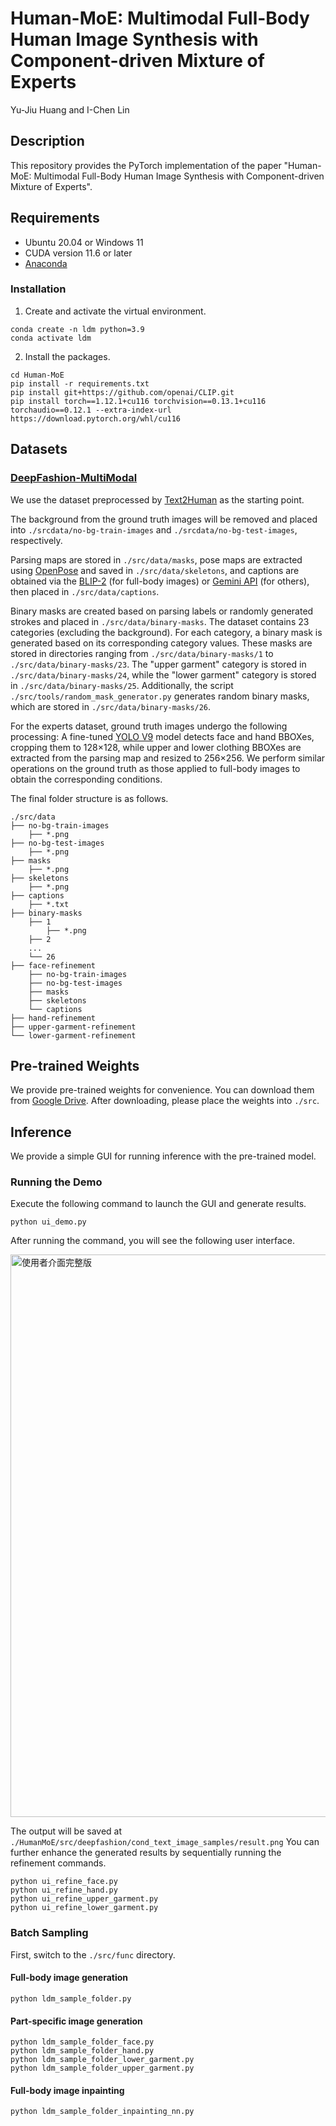 # Human-MoE: Multimodal Full-Body Human Image Synthesis with Component-driven Mixture of Experts
Yu-Jiu Huang and I-Chen Lin
## Description
This repository provides the PyTorch implementation of the paper "Human-MoE: Multimodal Full-Body Human Image Synthesis with Component-driven Mixture of Experts".
## Requirements
- Ubuntu 20.04 or Windows 11
- CUDA version 11.6 or later
- [Anaconda](https://www.anaconda.com/download)
### Installation
1. Create and activate the virtual environment.
```
conda create -n ldm python=3.9
conda activate ldm
```
2. Install the packages.
```
cd Human-MoE
pip install -r requirements.txt
pip install git+https://github.com/openai/CLIP.git
pip install torch==1.12.1+cu116 torchvision==0.13.1+cu116 torchaudio==0.12.1 --extra-index-url https://download.pytorch.org/whl/cu116
```
## Datasets
### [DeepFashion-MultiModal](https://github.com/yumingj/DeepFashion-MultiModal)
We use the dataset preprocessed by [Text2Human](https://github.com/yumingj/Text2Human) as the starting point.

The background from the ground truth images will be removed and placed into ```./srcdata/no-bg-train-images``` and ```./srcdata/no-bg-test-images```, respectively.

Parsing maps are stored in ```./src/data/masks```, pose maps are extracted using [OpenPose](https://github.com/CMU-Perceptual-Computing-Lab/openpose) and saved in ```./src/data/skeletons```, and captions are obtained via the [BLIP-2](https://github.com/salesforce/LAVIS) (for full-body images) or [Gemini API](https://ai.google.dev/) (for others), then placed in ```./src/data/captions```.

Binary masks are created based on parsing labels or randomly generated strokes and placed in ```./src/data/binary-masks```. The dataset contains 23 categories (excluding the background). For each category, a binary mask is generated based on its corresponding category values. These masks are stored in directories ranging from ```./src/data/binary-masks/1``` to ```./src/data/binary-masks/23```. The "upper garment" category is stored in ```./src/data/binary-masks/24```, while the "lower garment" category is stored in ```./src/data/binary-masks/25```. Additionally, the script ```./src/tools/random_mask_generator.py``` generates random binary masks, which are stored in ```./src/data/binary-masks/26```.

For the experts dataset, ground truth images undergo the following processing: A fine-tuned [YOLO V9](https://github.com/WongKinYiu/yolov9) model detects face and hand BBOXes, cropping them to 128×128, while upper and lower clothing BBOXes are extracted from the parsing map and resized to 256×256. We perform similar operations on the ground truth as those applied to full-body images to obtain the corresponding conditions.

The final folder structure is as follows.
```
./src/data
├── no-bg-train-images
    ├── *.png
├── no-bg-test-images
    ├── *.png
├── masks
    ├── *.png
├── skeletons
    ├── *.png
├── captions
    ├── *.txt
├── binary-masks
    ├── 1
        ├── *.png
    ├── 2
    ...
    └── 26
├── face-refinement
    ├── no-bg-train-images
    ├── no-bg-test-images
    ├── masks
    ├── skeletons
    └── captions
├── hand-refinement
├── upper-garment-refinement
└── lower-garment-refinement
```
## Pre-trained Weights
We provide pre-trained weights for convenience. You can download them from [Google Drive](https://drive.google.com/drive/folders/1VlOBth8SlnolHoqwcWIwK0cxwiNlSKkY?usp=sharing). After downloading, please place the weights into ```./src```.

## Inference
We provide a simple GUI for running inference with the pre-trained model.  

### Running the Demo
Execute the following command to launch the GUI and generate results.
```
python ui_demo.py
```
After running the command, you will see the following user interface.

<img width="1600" height="900" alt="使用者介面完整版" src="https://github.com/user-attachments/assets/b4a5e2ea-6ea4-4093-b1b7-a8d7bbb688f9" />

The output will be saved at ```./HumanMoE/src/deepfashion/cond_text_image_samples/result.png```
You can further enhance the generated results by sequentially running the refinement commands.
```
python ui_refine_face.py
python ui_refine_hand.py
python ui_refine_upper_garment.py
python ui_refine_lower_garment.py
```
### Batch Sampling
First, switch to the `./src/func` directory.
#### Full-body image generation
```
python ldm_sample_folder.py
```
#### Part-specific image generation
```
python ldm_sample_folder_face.py
python ldm_sample_folder_hand.py
python ldm_sample_folder_lower_garment.py
python ldm_sample_folder_upper_garment.py
```
#### Full-body image inpainting
```
python ldm_sample_folder_inpainting_nn.py
```











